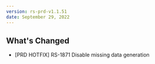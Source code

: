 ```yaml
---
version: rs-prd-v1.1.51
date: September 29, 2022
---
```


## What's Changed
* [PRD HOTFIX] RS-1871 Disable missing data generation